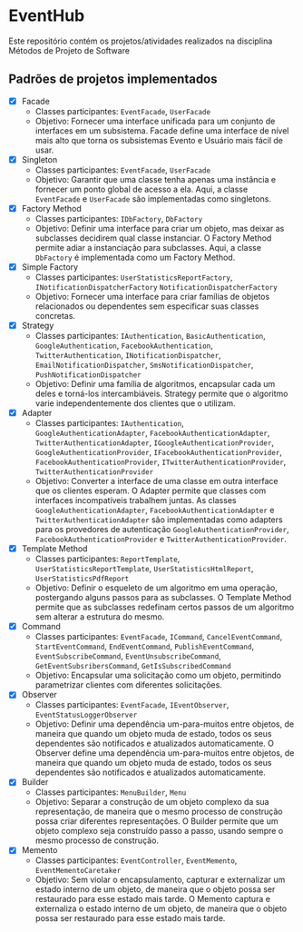 # EventHub
Este repositório contém os projetos/atividades realizados na disciplina Métodos de Projeto de Software 

## Padrões de projetos implementados
- [x] Facade
  - Classes participantes: `EventFacade`, `UserFacade`
  - Objetivo: Fornecer uma interface unificada para um conjunto de interfaces em um subsistema. Facade define uma interface de nível mais alto que torna os subsistemas Evento e Usuário mais fácil de usar.
- [x] Singleton
  - Classes participantes: `EventFacade`, `UserFacade`
  - Objetivo: Garantir que uma classe tenha apenas uma instância e fornecer um ponto global de acesso a ela. Aqui, a classe `EventFacade` e `UserFacade` são implementadas como singletons.
- [x] Factory Method
  - Classes participantes: `IDbFactory`, `DbFactory`
  - Objetivo: Definir uma interface para criar um objeto, mas deixar as subclasses decidirem qual classe instanciar. O Factory Method permite adiar a instanciação para subclasses. Aqui, a classe `DbFactory` é implementada como um Factory Method.
- [x] Simple Factory
  - Classes participantes: `UserStatisticsReportFactory`, `INotificationDispatcherFactory` `NotificationDispatcherFactory`
  - Objetivo: Fornecer uma interface para criar famílias de objetos relacionados ou dependentes sem especificar suas classes concretas.
- [x] Strategy
  - Classes participantes: `IAuthentication`, `BasicAuthentication`, `GoogleAuthentication`, `FacebookAuthentication`, `TwitterAuthentication`, `INotificationDispatcher`, `EmailNotificationDispatcher`, `SmsNotificationDispatcher`, `PushNotificationDispatcher`
  - Objetivo: Definir uma família de algoritmos, encapsular cada um deles e torná-los intercambiáveis. Strategy permite que o algoritmo varie independentemente dos clientes que o utilizam.
- [x] Adapter
  - Classes participantes: `IAuthentication`, `GoogleAuthenticationAdapter`, `FacebookAuthenticationAdapter`, `TwitterAuthenticationAdapter`, `IGoogleAuthenticationProvider`, `GoogleAuthenticationProvider`, `IFacebookAuthenticationProvider`, `FacebookAuthenticationProvider`, `ITwitterAuthenticationProvider`, `TwitterAuthenticationProvider`
  - Objetivo: Converter a interface de uma classe em outra interface que os clientes esperam. O Adapter permite que classes com interfaces incompatíveis trabalhem juntas. As classes `GoogleAuthenticationAdapter`, `FacebookAuthenticationAdapter` e `TwitterAuthenticationAdapter` são implementadas como adapters para os provedores de autenticação `GoogleAuthenticationProvider`, `FacebookAuthenticationProvider` e `TwitterAuthenticationProvider`.
- [x] Template Method
  - Classes participantes: `ReportTemplate`, `UserStatisticsReportTemplate`, `UserStatisticsHtmlReport`, `UserStatisticsPdfReport`
  - Objetivo: Definir o esqueleto de um algoritmo em uma operação, postergando alguns passos para as subclasses. O Template Method permite que as subclasses redefinam certos passos de um algoritmo sem alterar a estrutura do mesmo.
- [x] Command
  - Classes participantes: `EventFacade`, `ICommand`, `CancelEventCommand`, `StartEventCommand`, `EndEventCommand`, `PublishEventCommand`, `EventSubscribeCommand`, `EventUnsubscribeCommand`, `GetEventSubsribersCommand`, `GetIsSubscribedCommand`
  - Objetivo: Encapsular uma solicitação como um objeto, permitindo parametrizar clientes com diferentes solicitações.
- [x] Observer
  - Classes participantes: `EventFacade`, `IEventObserver`, `EventStatusLoggerObserver`
  - Objetivo: Definir uma dependência um-para-muitos entre objetos, de maneira que quando um objeto muda de estado, todos os seus dependentes são notificados e atualizados automaticamente. O Observer define uma dependência um-para-muitos entre objetos, de maneira que quando um objeto muda de estado, todos os seus dependentes são notificados e atualizados automaticamente.
- [x] Builder
  - Classes participantes: `MenuBuilder`, `Menu`
  - Objetivo: Separar a construção de um objeto complexo da sua representação, de maneira que o mesmo processo de construção possa criar diferentes representações. O Builder permite que um objeto complexo seja construído passo a passo, usando sempre o mesmo processo de construção.
- [x] Memento
    - Classes participantes: `EventController`, `EventMemento`, `EventMementoCaretaker`
    - Objetivo: Sem violar o encapsulamento, capturar e externalizar um estado interno de um objeto, de maneira que o objeto possa ser restaurado para esse estado mais tarde. O Memento captura e externaliza o estado interno de um objeto, de maneira que o objeto possa ser restaurado para esse estado mais tarde.